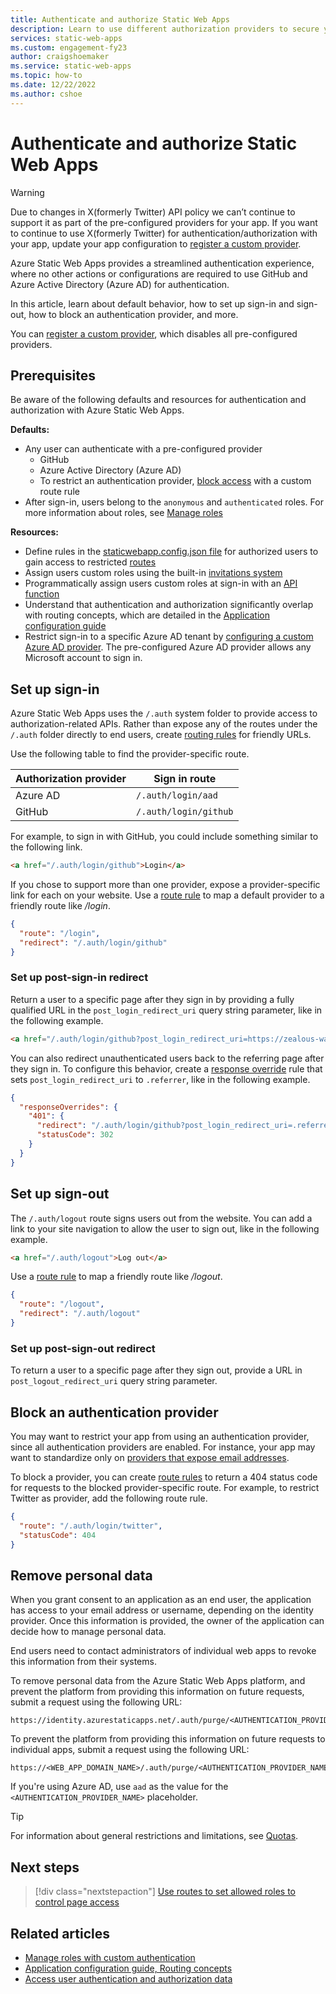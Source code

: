 ```yaml
---
title: Authenticate and authorize Static Web Apps
description: Learn to use different authorization providers to secure your Azure Static Web Apps.
services: static-web-apps
ms.custom: engagement-fy23
author: craigshoemaker
ms.service: static-web-apps
ms.topic: how-to
ms.date: 12/22/2022
ms.author: cshoe
---
```


# Authenticate and authorize Static Web Apps

> [!WARNING]
> Due to changes in X(formerly Twitter) API policy we can’t continue to support it as part of the pre-configured providers for your app.
> If you want to continue to use X(formerly Twitter) for authentication/authorization with your app, update your app configuration to [register a custom provider](./authentication-custom.md).


Azure Static Web Apps provides a streamlined authentication experience, where no other actions or configurations are required to use GitHub and Azure Active Directory (Azure AD) for authentication.

In this article, learn about default behavior, how to set up sign-in and sign-out, how to block an authentication provider, and more.

You can [register a custom provider](./authentication-custom.md), which disables all pre-configured providers.

## Prerequisites

Be aware of the following defaults and resources for authentication and authorization with Azure Static Web Apps.

**Defaults:**
- Any user can authenticate with a pre-configured provider
  - GitHub
  - Azure Active Directory (Azure AD)
  - To restrict an authentication provider, [block access](#block-an-authentication-provider) with a custom route rule
- After sign-in, users belong to the `anonymous` and `authenticated` roles. For more information about roles, see [Manage roles](authentication-custom.md#manage-roles)

**Resources:**
- Define rules in the [staticwebapp.config.json file](./configuration.md) for authorized users to gain access to restricted [routes](configuration.md#routes)
- Assign users custom roles using the built-in [invitations system](authentication-custom.md#manage-roles)
- Programmatically assign users custom roles at sign-in with an [API function](apis-overview.md)
- Understand that authentication and authorization significantly overlap with routing concepts, which are detailed in the [Application configuration guide](configuration.md)
- Restrict sign-in to a specific Azure AD tenant by [configuring a custom Azure AD provider](authentication-custom.md?tabs=aad). The pre-configured Azure AD provider allows any Microsoft account to sign in.
## Set up sign-in

Azure Static Web Apps uses the `/.auth` system folder to provide access to authorization-related APIs. Rather than expose any of the routes under the `/.auth` folder directly to end users, create [routing rules](configuration.md#routes) for friendly URLs.

Use the following table to find the provider-specific route.

| Authorization provider | Sign in route             |
| ---------------------- | ----------------------- |
| Azure AD | `/.auth/login/aad`      |
| GitHub                 | `/.auth/login/github`   |

For example, to sign in with GitHub, you could include something similar to the following link.

```html
<a href="/.auth/login/github">Login</a>
```

If you chose to support more than one provider, expose a provider-specific link for each on your website.
Use a [route rule](./configuration.md#routes) to map a default provider to a friendly route like _/login_.

```json
{
  "route": "/login",
  "redirect": "/.auth/login/github"
}
```

### Set up post-sign-in redirect

Return a user to a specific page after they sign in by providing a fully qualified URL in the `post_login_redirect_uri` query string parameter, like in the following example.

```html
<a href="/.auth/login/github?post_login_redirect_uri=https://zealous-water.azurestaticapps.net/success">Login</a>
```

You can also redirect unauthenticated users back to the referring page after they sign in. To configure this behavior, create a [response override](configuration.md#response-overrides) rule that sets `post_login_redirect_uri` to `.referrer`, like in the following example.

```json
{
  "responseOverrides": {
    "401": {
      "redirect": "/.auth/login/github?post_login_redirect_uri=.referrer",
      "statusCode": 302
    }
  }
}
```

## Set up sign-out

The `/.auth/logout` route signs users out from the website. You can add a link to your site navigation to allow the user to sign out, like in the following example.

```html
<a href="/.auth/logout">Log out</a>
```

Use a [route rule](./configuration.md#routes) to map a friendly route like _/logout_.

```json
{
  "route": "/logout",
  "redirect": "/.auth/logout"
}
```

### Set up post-sign-out redirect

To return a user to a specific page after they sign out, provide a URL in `post_logout_redirect_uri` query string parameter.

## Block an authentication provider

You may want to restrict your app from using an authentication provider, since all authentication providers are enabled. For instance, your app may want to standardize only on [providers that expose email addresses](authentication-custom.md#create-an-invitation).

To block a provider, you can create [route rules](configuration.md#routes) to return a 404 status code for requests to the blocked provider-specific route. For example, to restrict Twitter as provider, add the following route rule.

```json
{
  "route": "/.auth/login/twitter",
  "statusCode": 404
}
```

## Remove personal data

When you grant consent to an application as an end user, the application has access to your email address or username, depending on the identity provider. Once this information is provided, the owner of the application can decide how to manage personal data.

End users need to contact administrators of individual web apps to revoke this information from their systems.

To remove personal data from the Azure Static Web Apps platform, and prevent the platform from providing this information on future requests, submit a request using the following URL:

```url
https://identity.azurestaticapps.net/.auth/purge/<AUTHENTICATION_PROVIDER_NAME>
```

To prevent the platform from providing this information on future requests to individual apps, submit a request using the following URL:

```url
https://<WEB_APP_DOMAIN_NAME>/.auth/purge/<AUTHENTICATION_PROVIDER_NAME>
```

If you're using Azure AD, use `aad` as the value for the `<AUTHENTICATION_PROVIDER_NAME>` placeholder.

> [!TIP]
> For information about general restrictions and limitations, see [Quotas](quotas.md).

## Next steps

> [!div class="nextstepaction"]
> [Use routes to set allowed roles to control page access](configuration.md)

## Related articles

- [Manage roles with custom authentication](authentication-custom.md#manage-roles)
- [Application configuration guide, Routing concepts](configuration.md)
- [Access user authentication and authorization data](user-information.md)
